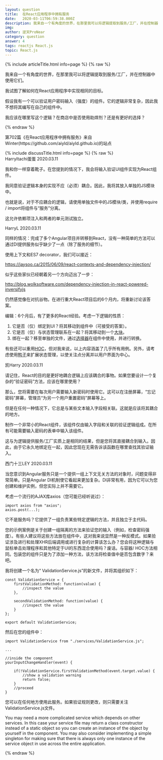 ```yaml
---
layout: question
title:  在React应用程序中拥有服务
date:   2020-03-11T06:59:38.000Z
description: 我来自一个有角度的世界，在那里我可以将逻辑提取到服务/工厂，并在控制器中使用它们。我试图了解如何在React应用程序中实现相同的目标。假设我有一个...
img: 
author: 逆天ProNear
category: question
answer: 4
tags: reactjs React.js
topic: React.js
---
```

<div class="article-root">
  <div class="article">
    {% include articleTitle.html info=page %}
    {% raw %}
    <div class="article-content"><p><font style="vertical-align: inherit;"><font style="vertical-align: inherit;">我来自一个有角度的世界，在那里我可以将逻辑提取到服务/工厂，并在控制器中使用它们。</font></font></p>

<p><font style="vertical-align: inherit;"><font style="vertical-align: inherit;">我试图了解如何在React应用程序中实现相同的目标。</font></font></p>

<p><font style="vertical-align: inherit;"><font style="vertical-align: inherit;">假设我有一个可以验证用户密码输入（强度）的组件。</font><font style="vertical-align: inherit;">它的逻辑非常复杂，因此我不想将其编写在自己的组件中。</font></font></p>

<p><font style="vertical-align: inherit;"><font style="vertical-align: inherit;">我应该在哪里写这个逻辑？</font><font style="vertical-align: inherit;">在商店中是否使用助焊剂？</font><font style="vertical-align: inherit;">还是有更好的选择？</font></font></p></div>
    {% endraw %}
  </div>
  <p class="winter_mark">第702篇《在React应用程序中拥有服务》来自Winter(https://github.com/aiyld/aiyld.github.io)的站点</p>
  <div class="discuss-wrapper">
    {% include discussTitle.html info=page %}
    {% raw %}
    <div class="discuss-list">
    <div class="discuss-item">
        <div class="discuss-parent">
          <div class="discuss-meta">
            <span class="discuss-user">HarryItachi蛋蛋</span>
            <span class="discuss-time">2020.03.11</span>
          </div>
          <div class="discuss-comment"><p><font style="vertical-align: inherit;"><font style="vertical-align: inherit;">我和你一样穿着靴子。</font><font style="vertical-align: inherit;">在您提到的情况下，我会将输入验证UI组件实现为React组件。</font></font></p>

<p><font style="vertical-align: inherit;"><font style="vertical-align: inherit;">我同意验证逻辑本身的实现不应（必须）耦合。</font><font style="vertical-align: inherit;">因此，我将其放入单独的JS模块中。</font></font></p>

<p><font style="vertical-align: inherit;"><font style="vertical-align: inherit;">也就是说，对于不应耦合的逻辑，请使用单独文件中的JS模块/类，并使用require / import将组件与“服务”分离。</font></font></p>

<p><font style="vertical-align: inherit;"><font style="vertical-align: inherit;">这允许依赖项注入和两者的单元测试独立。</font></font></p></div>
        </div></div><div class="discuss-item">
        <div class="discuss-parent">
          <div class="discuss-meta">
            <span class="discuss-user">HarryL</span>
            <span class="discuss-time">2020.03.11</span>
          </div>
          <div class="discuss-comment"><p><font style="vertical-align: inherit;"><font style="vertical-align: inherit;">同样的情况：完成了多个Angular项目并转移到React，没有一种简单的方法可以通过DI提供服务似乎缺少了一点（除了服务的细节）。 </font></font></p>

<p><font style="vertical-align: inherit;"><font style="vertical-align: inherit;">使用上下文和ES7 decorator，我们可以接近：</font></font></p>

<p><a href="https://jaysoo.ca/2015/06/09/react-contexts-and-dependency-injection/" rel="noreferrer"><font style="vertical-align: inherit;"><font style="vertical-align: inherit;">https://jaysoo.ca/2015/06/09/react-contexts-and-dependency-injection/</font></font></a></p>

<p><font style="vertical-align: inherit;"><font style="vertical-align: inherit;">似乎这些家伙已经朝着另一个方向迈出了一步：</font></font></p>

<p><a href="http://blog.wolksoftware.com/dependency-injection-in-react-powered-inversifyjs" rel="noreferrer"><font style="vertical-align: inherit;"><font style="vertical-align: inherit;">http://blog.wolksoftware.com/dependency-injection-in-react-powered-inversifyjs</font></font></a></p>

<p><font style="vertical-align: inherit;"><font style="vertical-align: inherit;">仍然感觉像在对抗谷物。</font><font style="vertical-align: inherit;">在进行重大React项目后的6个月内，将重新讨论该答案。</font></font></p>

<p><font style="vertical-align: inherit;"><font style="vertical-align: inherit;">编辑：6个月后，有了更多的React经验。</font><font style="vertical-align: inherit;">考虑一下逻辑的性质：</font></font></p>

<ol>
<li><font style="vertical-align: inherit;"><font style="vertical-align: inherit;">它是否（仅）绑定到UI？</font><font style="vertical-align: inherit;">将其移动到组件中（可接受的答案）。</font></font></li>
<li><font style="vertical-align: inherit;"><font style="vertical-align: inherit;">它是否（仅）与状态管理联系在一起？</font><font style="vertical-align: inherit;">将其移动到一个</font></font><a href="https://github.com/gaearon/redux-thunk" rel="noreferrer"><font style="vertical-align: inherit;"><font style="vertical-align: inherit;">大块</font></font></a><font style="vertical-align: inherit;"><font style="vertical-align: inherit;">。</font></font></li>
<li><font style="vertical-align: inherit;"><font style="vertical-align: inherit;">绑在一起？</font><font style="vertical-align: inherit;">移至单独的文件，通过</font></font><a href="https://github.com/reactjs/reselect" rel="noreferrer"><font style="vertical-align: inherit;"><font style="vertical-align: inherit;">选择器</font></font></a><font style="vertical-align: inherit;"><font style="vertical-align: inherit;">在组件中使用，</font><font style="vertical-align: inherit;">并进行转换。</font></font></li>
</ol>

<p><font style="vertical-align: inherit;"><font style="vertical-align: inherit;">有些还可以</font><font style="vertical-align: inherit;">重用</font></font><a href="https://reactjs.org/docs/higher-order-components.html" rel="noreferrer"><font style="vertical-align: inherit;"><font style="vertical-align: inherit;">HOC</font></font></a><font style="vertical-align: inherit;"><font style="vertical-align: inherit;">，但对我来说，以上内容涵盖了几乎所有用例。</font><font style="vertical-align: inherit;">另外，请考虑使用</font></font><a href="https://github.com/erikras/ducks-modular-redux" rel="noreferrer"><font style="vertical-align: inherit;"><font style="vertical-align: inherit;">鸭子</font></font></a><font style="vertical-align: inherit;"><font style="vertical-align: inherit;">来</font><font style="vertical-align: inherit;">扩展状态管理，</font><font style="vertical-align: inherit;">以使关注点分离并以用户界面为中心。</font></font></p></div>
        </div></div><div class="discuss-item">
        <div class="discuss-parent">
          <div class="discuss-meta">
            <span class="discuss-user">凯Harry</span>
            <span class="discuss-time">2020.03.11</span>
          </div>
          <div class="discuss-comment"><p><font style="vertical-align: inherit;"><font style="vertical-align: inherit;">请记住，React的目的是更好地耦合逻辑上应该耦合的事物。</font><font style="vertical-align: inherit;">如果您要设计一个复杂的“验证密码”方法，应该在哪里使用？</font></font></p>

<p><font style="vertical-align: inherit;"><font style="vertical-align: inherit;">那么，您将需要在每次用户需要输入新密码时使用它。</font><font style="vertical-align: inherit;">这可以在注册屏幕，“忘记密码”屏幕，管理员“为另一个用户重置密码”屏幕等上。</font></font></p>

<p><font style="vertical-align: inherit;"><font style="vertical-align: inherit;">但是在任何一种情况下，它总是与某些文本输入字段相关联。</font><font style="vertical-align: inherit;">这就是应该将其耦合的地方。</font></font></p>

<p><font style="vertical-align: inherit;"><font style="vertical-align: inherit;">制作一个非常小的React组件，该组件仅由输入字段和关联的验证逻辑组成。</font><font style="vertical-align: inherit;">在所有可能需要输入密码的表单中输入该组件。</font></font></p>

<p><font style="vertical-align: inherit;"><font style="vertical-align: inherit;">这与为逻辑提供服务/工厂实质上是相同的结果，但是您将其直接耦合到输入。</font><font style="vertical-align: inherit;">因此，由于它永久地绑定在一起，因此您现在无需告诉该函数在哪里查找其验证输入。</font></font></p></div>
        </div></div><div class="discuss-item">
        <div class="discuss-parent">
          <div class="discuss-meta">
            <span class="discuss-user">西门十三LEY</span>
            <span class="discuss-time">2020.03.11</span>
          </div>
          <div class="discuss-comment"><p><font style="vertical-align: inherit;"><font style="vertical-align: inherit;">当您意识到Angular服务只是一个提供一组上下文无关方法的对象时，问题变得非常简单。</font><font style="vertical-align: inherit;">只是Angular DI机制使它看起来更加复杂。</font><font style="vertical-align: inherit;">DI非常有用，因为它可以为您创建和维护实例，但您实际上并不需要它。</font></font></p>

<p><font style="vertical-align: inherit;"><font style="vertical-align: inherit;">考虑一个流行的AJAX库axios（您可能已经听说过）：</font></font></p>

<pre><code>import axios from "axios";<font></font>
axios.post(...);<font></font>
</code></pre>

<p><font style="vertical-align: inherit;"><font style="vertical-align: inherit;">它不是服务吗？</font><font style="vertical-align: inherit;">它提供了一组负责某些特定逻辑的方法，并且独立于主代码。</font></font></p>

<p><font style="vertical-align: inherit;"><font style="vertical-align: inherit;">您的示例案例是关于创建一组隔离的方法来验证您的输入（例如，检查密码强度）。</font><font style="vertical-align: inherit;">有些人建议将这些方法放在组件中，这对我来说显然是一种反模式。</font><font style="vertical-align: inherit;">如果验证涉及进行和处理XHR后端调用或进行复杂的计算该怎么办？</font><font style="vertical-align: inherit;">您会将这种逻辑与鼠标单击处理程序和其他特定于UI的东西混合使用吗？</font><font style="vertical-align: inherit;">废话。</font><font style="vertical-align: inherit;">与容器/ HOC方法相同。</font><font style="vertical-align: inherit;">包装您的组件只是为了添加一种方法，该方法将检查值中是否包含数字？</font><font style="vertical-align: inherit;">来吧。</font></font></p>

<p><font style="vertical-align: inherit;"><font style="vertical-align: inherit;">我将创建一个名为“ ValidationService.js”的新文件，并将其组织如下：</font></font></p>

<pre><code>const ValidationService = {<font></font>
    firstValidationMethod: function(value) {<font></font>
        //inspect the value<font></font>
    },<font></font>
<font></font>
    secondValidationMethod: function(value) {<font></font>
        //inspect the value<font></font>
    }<font></font>
};<font></font>
<font></font>
export default ValidationService;<font></font>
</code></pre>

<p><font style="vertical-align: inherit;"><font style="vertical-align: inherit;">然后在您的组件中：</font></font></p>

<pre><code>import ValidationService from "./services/ValidationService.js";<font></font>
<font></font>
...<font></font>
<font></font>
//inside the component<font></font>
yourInputChangeHandler(event) {<font></font>
<font></font>
    if(!ValidationService.firstValidationMethod(event.target.value) {<font></font>
        //show a validation warning<font></font>
        return false;<font></font>
    }<font></font>
    //proceed<font></font>
}<font></font>
</code></pre>

<p><font style="vertical-align: inherit;"><font style="vertical-align: inherit;">您可以在任何地方使用此服务。</font><font style="vertical-align: inherit;">如果验证规则更改，则只需要关注ValidationService.js文件。</font></font></p>

<p>You may need a more complicated service which depends on other services. In this case your service file may return a class constructor instead of a static object so you can create an instance of the object by yourself in the component. You may also consider implementing a simple singleton for making sure that there is always only one instance of the service object in use across the entire application.</p></div>
        </div></div>
    </div>
    {% endraw %}
  </div>
<div>
